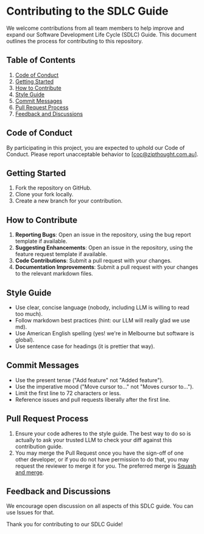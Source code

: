 # Contributing to the SDLC Guide

We welcome contributions from all team members to help improve and expand our Software Development Life Cycle (SDLC) Guide. This document outlines the process for contributing to this repository.

## Table of Contents

1. [Code of Conduct](#code-of-conduct)
2. [Getting Started](#getting-started)
3. [How to Contribute](#how-to-contribute)
4. [Style Guide](#style-guide)
5. [Commit Messages](#commit-messages)
6. [Pull Request Process](#pull-request-process)
7. [Feedback and Discussions](#feedback-and-discussions)

## Code of Conduct

By participating in this project, you are expected to uphold our Code of Conduct. Please report unacceptable behavior to [coc@zipthought.com.au].

## Getting Started

1. Fork the repository on GitHub.
2. Clone your fork locally.
3. Create a new branch for your contribution.

## How to Contribute

1. **Reporting Bugs**: Open an issue in the repository, using the bug report template if available.
2. **Suggesting Enhancements**: Open an issue in the repository, using the feature request template if available.
3. **Code Contributions**: Submit a pull request with your changes.
4. **Documentation Improvements**: Submit a pull request with your changes to the relevant markdown files.

## Style Guide

- Use clear, concise language (nobody, including LLM is willing to read too much).
- Follow markdown best practices (hint: our LLM will really glad we use md).
- Use American English spelling (yes! we're in Melbourne but software is global).
- Use sentence case for headings (it is prettier that way).

## Commit Messages

- Use the present tense ("Add feature" not "Added feature").
- Use the imperative mood ("Move cursor to..." not "Moves cursor to...").
- Limit the first line to 72 characters or less.
- Reference issues and pull requests liberally after the first line.

## Pull Request Process

1. Ensure your code adheres to the style guide. The best way to do so is actually to ask your trusted LLM to check your diff against this contribution guide.
2. You may merge the Pull Request once you have the sign-off of one other developer, or if you do not have permission to do that, you may request the reviewer to merge it for you. The preferred merge is [Squash and merge](https://docs.github.com/en/pull-requests/collaborating-with-pull-requests/incorporating-changes-from-a-pull-request/about-pull-request-merges#squash-and-merge-your-commits).

## Feedback and Discussions

We encourage open discussion on all aspects of this SDLC guide. You can use Issues for that.

Thank you for contributing to our SDLC Guide!